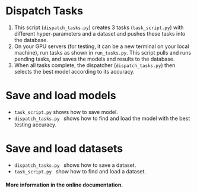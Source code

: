 # Dispatch Tasks

1. This script (`dispatch_tasks.py`) creates 3 tasks (`task_script.py`) with different hyper-parameters and a dataset and pushes these tasks into the database.
2. On your GPU servers (for testing, it can be a new terminal on your local machine), run tasks as shown in `run_tasks.py`.
This script pulls and runs pending tasks, and saves the models and results to the database.
3. When all tasks complete, the dispatcher (`dispatch_tasks.py`)  then selects the best model according to its accuracy.


# Save and load models

- `task_script.py` shows how to save model.
- `dispatch_tasks.py ` shows how to find and load the model with the best testing accuracy.

# Save and load datasets

- `dispatch_tasks.py ` shows how to save a dataset.
- `task_script.py ` show how to find and load a dataset.

#### More information in the online documentation.